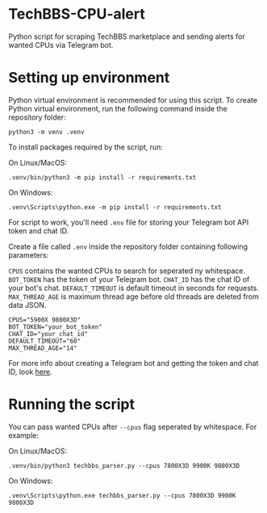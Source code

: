 # TechBBS-CPU-alert
 Python script for scraping TechBBS marketplace and sending alerts for wanted CPUs via Telegram bot.

# Setting up environment
Python virtual environment is recommended for using this script. To create Python virtual environment, run the following command inside the repository folder:

```
python3 -m venv .venv
```

To install packages required by the script, run:

On Linux/MacOS:

```
.venv/bin/python3 -m pip install -r requirements.txt
```

On Windows:

```
.venv\Scripts\python.exe -m pip install -r requirements.txt
```

For script to work, you'll need `.env` file for storing your Telegram bot API token and chat ID.

Create a file called `.env` inside the repository folder containing following parameters:

`CPUS` contains the wanted CPUs to search for seperated ny whitespace.
`BOT_TOKEN` has the token of your Telegram bot.
`CHAT_ID` has the chat ID of your bot's chat.
`DEFAULT_TIMEOUT` is default timeout in seconds for requests.
`MAX_THREAD_AGE` is maximum thread age before old threads are deleted from data JSON.

```
CPUS="5900X 9800X3D"
BOT_TOKEN="your_bot_token"
CHAT_ID="your_chat_id"
DEFAULT_TIMEOUT="60"
MAX_THREAD_AGE="14"
```

For more info about creating a Telegram bot and getting the token and chat ID, look [here](https://gist.github.com/nafiesl/4ad622f344cd1dc3bb1ecbe468ff9f8a).

# Running the script

You can pass wanted CPUs after `--cpus` flag seperated by whitespace. For example:

On Linux/MacOS:

```
.venv/bin/python3 techbbs_parser.py --cpus 7800X3D 9900K 9800X3D
```

On Windows:

```
.venv\Scripts\python.exe techbbs_parser.py --cpus 7800X3D 9900K 9800X3D
```